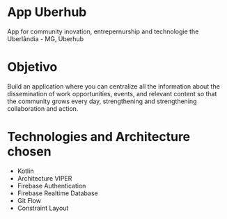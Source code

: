 # App Uberhub
App for community inovation, entrepernurship and technologie the Uberlândia - MG, Uberhub

# Objetivo
Build an application where you can centralize all the information about the dissemination of work opportunities, events, and relevant content so that the community grows every day, strengthening and strengthening collaboration and action.

# Technologies and Architecture chosen
- Kotlin
- Architecture VIPER
- Firebase Authentication
- Firebase Realtime Database
- Git Flow 
- Constraint Layout
